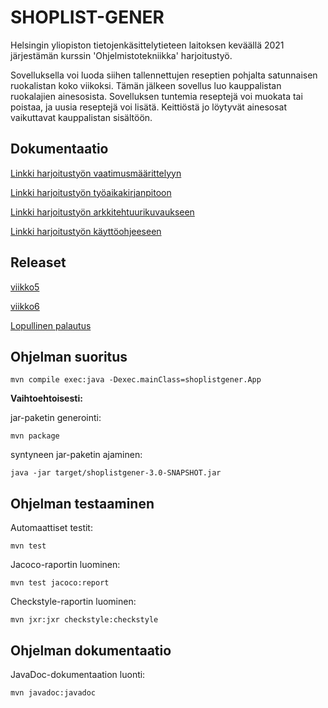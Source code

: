 # SHOPLIST-GENER

Helsingin yliopiston tietojenkäsittelytieteen laitoksen keväällä 2021 järjestämän kurssin 'Ohjelmistotekniikka' harjoitustyö.

Sovelluksella voi luoda siihen tallennettujen reseptien pohjalta satunnaisen ruokalistan koko viikoksi. Tämän jälkeen sovellus luo kauppalistan ruokalajien ainesosista. Sovelluksen tuntemia reseptejä voi muokata tai poistaa, ja uusia reseptejä voi lisätä. Keittiöstä jo löytyvät ainesosat vaikuttavat kauppalistan sisältöön.

## Dokumentaatio

[Linkki harjoitustyön vaatimusmäärittelyyn](https://github.com/tspaanan/shoplist-gener/blob/main/dokumentaatio/vaatimusmaarittely.md)

[Linkki harjoitustyön työaikakirjanpitoon](https://github.com/tspaanan/shoplist-gener/blob/main/dokumentaatio/ty%C3%B6aikakirjanpito.md)

[Linkki harjoitustyön arkkitehtuurikuvaukseen](https://github.com/tspaanan/shoplist-gener/blob/main/dokumentaatio/arkkitehtuuri.md)

[Linkki harjoitustyön käyttöohjeeseen](https://github.com/tspaanan/shoplist-gener/blob/main/dokumentaatio/kayttoohje.md)

## Releaset

[viikko5](https://github.com/tspaanan/shoplist-gener/releases/tag/viikko5)

[viikko6](https://github.com/tspaanan/shoplist-gener/releases/tag/viikko6)

[Lopullinen palautus](https://github.com/tspaanan/shoplist-gener/releases/tag/lopullinenpalautus)

## Ohjelman suoritus

```
mvn compile exec:java -Dexec.mainClass=shoplistgener.App
```
**Vaihtoehtoisesti:**

jar-paketin generointi:
```
mvn package
```
syntyneen jar-paketin ajaminen:
```
java -jar target/shoplistgener-3.0-SNAPSHOT.jar
```

## Ohjelman testaaminen
Automaattiset testit:
```
mvn test
```
Jacoco-raportin luominen:
```
mvn test jacoco:report
```
Checkstyle-raportin luominen:
```
mvn jxr:jxr checkstyle:checkstyle
```

## Ohjelman dokumentaatio
JavaDoc-dokumentaation luonti:
```
mvn javadoc:javadoc
```
